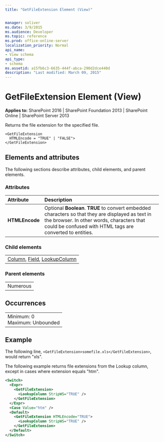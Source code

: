 ```yaml
---
title: "GetFileExtension Element (View)"


manager: soliver
ms.date: 3/9/2015
ms.audience: Developer
ms.topic: reference
ms.prod: office-online-server
localization_priority: Normal
api_name:
- View schema
api_type:
- schema
ms.assetid: a15fb6c3-6635-444f-abca-290d2dce440d
description: "Last modified: March 09, 2015"
---
```


# GetFileExtension Element (View)

 
  
 **Applies to:** SharePoint 2016 | SharePoint Foundation 2013 | SharePoint Online | SharePoint Server 2013
  
Returns the file extension for the specified file.
  
```
<GetFileExtension
  HTMLEncode = "TRUE" | "FALSE">
</GetFileExtension>
```

## Elements and attributes

The following sections describe attributes, child elements, and parent elements.

### Attributes

|**Attribute**|**Description**|
|:-----|:-----|
|**HTMLEncode** <br/> |Optional **Boolean**. **TRUE** to convert embedded characters so that they are displayed as text in the browser. In other words, characters that could be confused with HTML tags are converted to entities.  <br/> |
   
### Child elements

||
|:-----|
|[Column](column-element-view.md), [Field](field-element-view.md), [LookupColumn](lookupcolumn-element-view.md)|
   
### Parent elements

||
|:-----|
|Numerous |
   
## Occurrences

||
|:-----|
|Minimum: 0  <br/> Maximum: Unbounded  <br/> |
   
## Example

The following line,  `<GetFileExtension>somefile.xls</GetFileExtension>`, would return "xls".
  
The following example returns file extensions from the Lookup column, except in cases where extension equals "htm".
  
```XML
<Switch>
  <Expr>
    <GetFileExtension>
      <LookupColumn StripWS="TRUE" />
    </GetFileExtension>
  </Expr>
  <Case Value="htm" />
  <Default>
    <GetFileExtension HTMLEncode="TRUE">
      <LookupColumn StripWS="TRUE" />
    </GetFileExtension>
  </Default>
</Switch>
```


